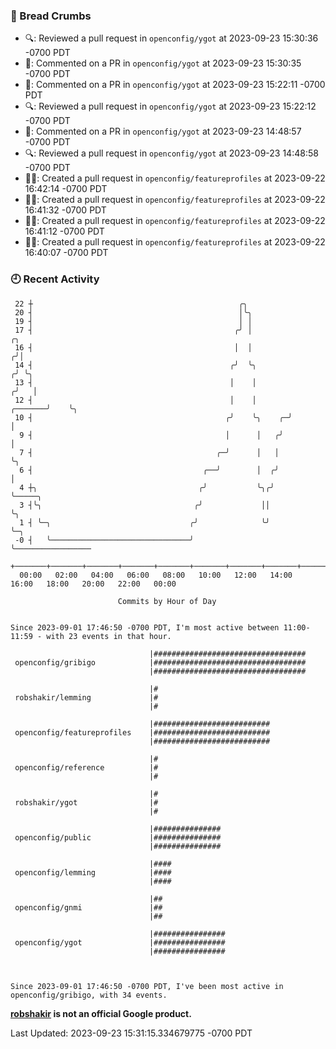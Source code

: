 ### 🍞 Bread Crumbs

 * 🔍: Reviewed a pull request in  `openconfig/ygot` at 2023-09-23 15:30:36 -0700 PDT
 * 💬: Commented on a PR in  `openconfig/ygot` at 2023-09-23 15:30:35 -0700 PDT
 * 💬: Commented on a PR in  `openconfig/ygot` at 2023-09-23 15:22:11 -0700 PDT
 * 🔍: Reviewed a pull request in  `openconfig/ygot` at 2023-09-23 15:22:12 -0700 PDT
 * 💬: Commented on a PR in  `openconfig/ygot` at 2023-09-23 14:48:57 -0700 PDT
 * 🔍: Reviewed a pull request in  `openconfig/ygot` at 2023-09-23 14:48:58 -0700 PDT
 * ✍🏼: Created a pull request in `openconfig/featureprofiles` at 2023-09-22 16:42:14 -0700 PDT
 * ✍🏼: Created a pull request in `openconfig/featureprofiles` at 2023-09-22 16:41:32 -0700 PDT
 * ✍🏼: Created a pull request in `openconfig/featureprofiles` at 2023-09-22 16:41:12 -0700 PDT
 * ✍🏼: Created a pull request in `openconfig/featureprofiles` at 2023-09-22 16:40:07 -0700 PDT

### 🕘 Recent Activity
```
 22 ┼                                              ╭╮
 20 ┤                                              │╰╮
 19 ┤                                              │ │
 17 ┤                                             ╭╯ │                   ╭╮
 16 ┤                                             │  │                  ╭╯│
 14 ┤                                            ╭╯  ╰╮                ╭╯ ╰╮
 13 ┤                                            │    │               ╭╯   │
 12 ┤                                            │    │       ╭───────╯    ╰╮
 10 ┤                                           ╭╯    ╰╮    ╭─╯             │
  9 ┤                                           │      │   ╭╯               │
  7 ┤                                         ╭─╯      │   │                ╰╮
  6 ┤                                      ╭──╯        │  ╭╯                 │
  4 ┼╮                                    ╭╯           ╰╮╭╯                  ╰─────╮
  3 ┤╰╮                                  ╭╯             ││                         ╰╮
  1 ┤ ╰─╮                               ╭╯              ╰╯                          ╰─╮
 -0 ┤   ╰───────────────────────────────╯                                             ╰─────────────────
    +───────+───────+───────+───────+───────+───────+───────+───────+───────+───────+───────+───────+────
  00:00   02:00   04:00   06:00   08:00   10:00   12:00   14:00   16:00   18:00   20:00   22:00   00:00   

						Commits by Hour of Day


Since 2023-09-01 17:46:50 -0700 PDT, I'm most active between 11:00-11:59 - with 23 events in that hour.

```



```
                               |##################################
 openconfig/gribigo            |##################################
                               |##################################

                               |#
 robshakir/lemming             |#
                               |#

                               |##########################
 openconfig/featureprofiles    |##########################
                               |##########################

                               |#
 openconfig/reference          |#
                               |#

                               |#
 robshakir/ygot                |#
                               |#

                               |###############
 openconfig/public             |###############
                               |###############

                               |####
 openconfig/lemming            |####
                               |####

                               |##
 openconfig/gnmi               |##
                               |##

                               |################
 openconfig/ygot               |################
                               |################



Since 2023-09-01 17:46:50 -0700 PDT, I've been most active in openconfig/gribigo, with 34 events.

```
**[robshakir](mailto:robjs@google.com) is not an official Google product.**  


Last Updated: 2023-09-23 15:31:15.334679775 -0700 PDT
